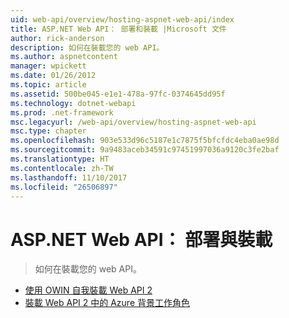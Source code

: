 ```yaml
---
uid: web-api/overview/hosting-aspnet-web-api/index
title: ASP.NET Web API： 部署和裝載 |Microsoft 文件
author: rick-anderson
description: 如何在裝載您的 web API。
ms.author: aspnetcontent
manager: wpickett
ms.date: 01/26/2012
ms.topic: article
ms.assetid: 500be045-e1e1-478a-97fc-0374645dd95f
ms.technology: dotnet-webapi
ms.prod: .net-framework
msc.legacyurl: /web-api/overview/hosting-aspnet-web-api
msc.type: chapter
ms.openlocfilehash: 903e533d96c5187e1c7875f5bfcfdc4eba0ae98d
ms.sourcegitcommit: 9a9483aceb34591c97451997036a9120c3fe2baf
ms.translationtype: HT
ms.contentlocale: zh-TW
ms.lasthandoff: 11/10/2017
ms.locfileid: "26506897"
---
```

<a name="aspnet-web-api-deployment-and-hosting"></a>ASP.NET Web API： 部署與裝載
====================
> 如何在裝載您的 web API。


- [使用 OWIN 自我裝載 Web API 2](use-owin-to-self-host-web-api.md)
- [裝載 Web API 2 中的 Azure 背景工作角色](host-aspnet-web-api-in-an-azure-worker-role.md)
